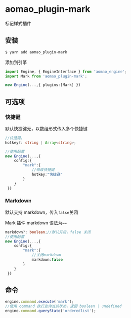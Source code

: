 # aomao_plugin-mark

标记样式插件

## 安装

```bash
$ yarn add aomao_plugin-mark
```

添加到引擎

```ts
import Engine, { EngineInterface } from 'aomao_engine';
import Mark from 'aomao_plugin-mark';

new Engine(...,{ plugins:[Mark] })
```

## 可选项

### 快捷键

默认快捷键无，以数组形式传入多个快捷键

```ts
//快捷键，
hotkey?: string | Array<string>;

//使用配置
new Engine(...,{
    config:{
        "mark":{
            //修改快捷键
            hotkey:"快捷键"
        }
    }
 })
```

### Markdown

默认支持 markdown，传入`false`关闭

Mark 插件 markdown 语法为`==`

```ts
markdown?: boolean;//默认开启，false 关闭
//使用配置
new Engine(...,{
    config:{
        "mark":{
            //关闭markdown
            markdown:false
        }
    }
 })
```

## 命令

```ts
engine.command.execute('mark');
//使用 command 执行查询当前状态，返回 boolean | undefined
engine.command.queryState('orderedlist');
```
